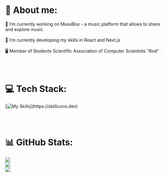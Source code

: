 # :penguin: About me:

🔭 I’m currently working on MuseBox - a music platform that allows to share and explore music <br/><br/>
🌱 I’m currently developing my skills in React and Next.js<br/><br/>
🖥️ Member of Students Scientific Association of Computer Scientists "Kod"

<br/>
<br/>

# 💻 Tech Stack:
[![My Skills](https://skillicons.dev/icons?i=html,css,js,react,ts,nextjs,bun,nodejs,tailwind,git,github,postgres,mysql,bash,linux,neovim,)](https://skillicons.dev)

<br/>
<br/>

# 📊 GitHub Stats:
![](https://github-readme-streak-stats.herokuapp.com/?user=Ressobe&theme=radical&hide_border=false)<br/>
![](https://github-readme-stats.vercel.app/api?username=Ressobe&theme=radical&hide_border=false&include_all_commits=true&count_private=true)<br/>
![](https://github-readme-stats.vercel.app/api/top-langs/?username=Ressobe&theme=radical&hide_border=false&include_all_commits=true&count_private=true&layout=compact)
